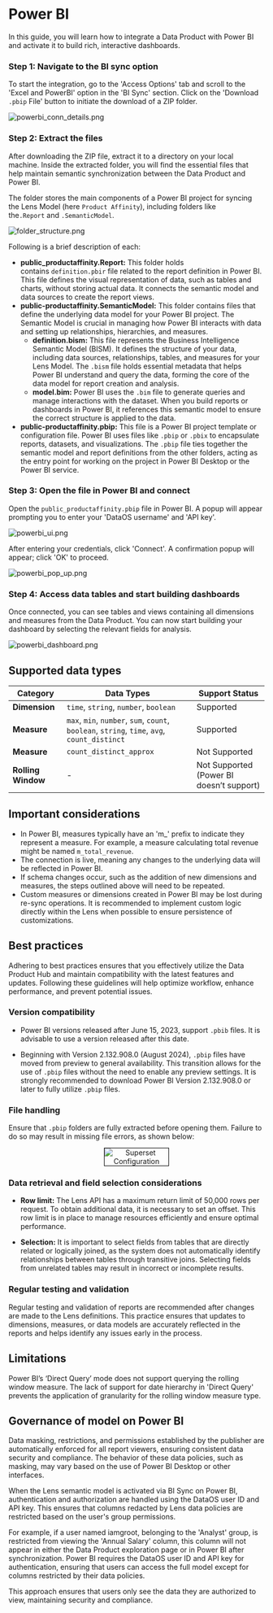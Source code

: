 # Power BI

In this guide, you will learn how to integrate a Data Product with Power BI and activate it to build rich, interactive dashboards.

### **Step 1: Navigate to the BI sync option**
    
To start the integration, go to the 'Access Options' tab and scroll to the 'Excel and PowerBI' option in the 'BI Sync' section. Click on the 'Download `.pbip` File' button to initiate the download of a ZIP folder.
    
![powerbi_conn_details.png](/learn/dp_consumer_learn_track/integrate_bi_tools/powerbi/powerbi_conn_details.png)
    
### **Step 2: Extract the files**
    
After downloading the ZIP file, extract it to a directory on your local machine. Inside the extracted folder, you will find the essential files that help maintain semantic synchronization between the Data Product and Power BI.
    
The folder stores the main components of a Power BI project for syncing the Lens Model (here `Product Affinity`), including folders like the`.Report` and `.SemanticModel`. 
    
![folder_structure.png](/learn/dp_consumer_learn_track/integrate_bi_tools/powerbi/folder_structure.png)
    
Following is a brief description of each:
    
- **public_productaffinity.Report:** This folder holds contains `definition.pbir` file related to the report definition in Power BI. This file defines the visual representation of data, such as tables and charts, without storing actual data. It connects the semantic model and data sources to create the report views.
- **public-productaffinity.SemanticModel:** This folder contains files that define the underlying data model for your Power BI project. The Semantic Model is crucial in managing how Power BI interacts with data and setting up relationships, hierarchies, and measures.
    - **definition.bism:** This file represents the Business Intelligence Semantic Model (BISM). It defines the structure of your data, including data sources, relationships, tables, and measures for your Lens Model. The `.bism` file holds essential metadata that helps Power BI understand and query the data, forming the core of the data model for report creation and analysis.
    - **model.bim:** Power BI uses the `.bim` file to generate queries and manage interactions with the dataset. When you build reports or dashboards in Power BI, it references this semantic model to ensure the correct structure is applied to the data.
- **public-productaffinity.pbip:** This file is a Power BI project template or configuration file. Power BI uses files like `.pbip` or `.pbix` to encapsulate reports, datasets, and visualizations. The `.pbip` file ties together the semantic model and report definitions from the other folders, acting as the entry point for working on the project in Power BI Desktop or the Power BI service.

### **Step 3: Open the file in Power BI and connect**

Open the `public_productaffinity.pbip` file in Power BI. A popup will appear prompting you to enter your 'DataOS username' and 'API key'.

![powerbi_ui.png](/learn/dp_consumer_learn_track/integrate_bi_tools/powerbi/powerbi_ui.png)

After entering your credentials, click 'Connect'. A confirmation popup will appear; click 'OK' to proceed.

![powerbi_pop_up.png](/learn/dp_consumer_learn_track/integrate_bi_tools/powerbi/powerbi_pop_up.png)

### **Step 4: Access data tables and start building dashboards**

Once connected, you can see tables and views containing all dimensions and measures from the Data Product. You can now start building your dashboard by selecting the relevant fields for analysis.

![powerbi_dashboard.png](/learn/dp_consumer_learn_track/integrate_bi_tools/powerbi/powerbi_dashboard.png)


<!-- ## Using PowerBI Service Account

To publish the created report to the Power BI service account for sharing and collaboration follow the below steps:

### **Step 1: Publish the report to Power BI Service**

In the PowerBI, click 'Publish'. This action will push the report to your online Power BI service account, making it available for access in the Power BI workspace. Choose the required workspace.

<aside class="callout">
💡 This step requires a valid Power BI service account, as the report will be published to the online service.

</aside>

![powerbi_publish.png](/learn/dp_consumer_learn_track/integrate_bi_tools/powerbi/excel/powerbi_publish.png)

### **Step 2: Confirm publishing in the chosen workspace**

The image below shows the power BI is publishing the report in the chosen workspace.

![powerbi_publishing.png](/learn/dp_consumer_learn_track/integrate_bi_tools/powerbi/excel/powerbi_publishing.png)

### **Step 3: Navigate to your workspace**

Once published, go to your 'workspace' where the report has been saved. Here it is Demo Testing.

![powerrbi_workspace.png](/learn/dp_consumer_learn_track/integrate_bi_tools/powerbi/excel/powerrbi_workspace.png)

Click on the connected semantic model below the workspace with the name `cross-sell-affinity`.

![powerbi_settings.png](/learn/dp_consumer_learn_track/integrate_bi_tools/powerbi/excel/powerbi_settings.png)

### **Step 4: Locate and access report settings**

Scroll down to the 'Gateway and Cloud Connections' section. Toggle the switch to 'enable the gateway connection'. Click on the 'Add to Gateway' button to initiate the connection process.

![powerbi_gateway.png](/learn/dp_consumer_learn_track/integrate_bi_tools/powerbi/excel/powerbi_gateway.png)

### **Step 5: Enable gateway connection**

After clicking the 'Add to Gateway' button, you'll be prompted to enter the necessary 'connection details' for the data source. Once you’ve entered the required connection information, finalize the connection setup.

![powerbi_gateway_connection.png](/learn/dp_consumer_learn_track/integrate_bi_tools/powerbi/excel/powerbi_gateway_connection.png)

### **Step 7: Confirm successful connection**

After successfully connecting,you will be mapped to the semantic model as shown in the image below:

![powerbi_gateway_conn1.png](/learn/dp_consumer_learn_track/integrate_bi_tools/powerbi/excel/powerbi_gateway_conn1.png)

### **Step 8: Access the semantic model**

After successfully connecting, you will be able to access the dashboard. 

![powerbi_chart.png](/learn/dp_consumer_learn_track/integrate_bi_tools/powerbi/excel/powerbi_chart.png)
 -->

<!-- <aside class="callout">
🗣️ Power BI also provides the functionality to interact with the downloaded file in Excel.

</aside> -->

## Supported data types

| **Category**   | **Data Types**                                                                  | **Support Status**                       |
|----------------|---------------------------------------------------------------------------------|------------------------------------------|
| **Dimension**  | `time`, `string`, `number`, `boolean`                                                   | Supported                                |
| **Measure**    | `max`, `min`, `number`, `sum`, `count`, `boolean`, `string`, `time`, `avg`, `count_distinct`         | Supported                                |
| **Measure**    | `count_distinct_approx`                                                           | Not Supported                            |
| **Rolling Window** | -                                                                           | Not Supported (Power BI doesn’t support) |

## Important considerations

- In Power BI, measures typically have an 'm_' prefix to indicate they represent a measure. For example, a measure calculating total revenue might be named `m_total_revenue`.
- The connection is live, meaning any changes to the underlying data will be reflected in Power BI.
- If schema changes occur, such as the addition of new dimensions and measures, the steps outlined above will need to be repeated.
- Custom measures or dimensions created in Power BI may be lost during re-sync operations. It is recommended to implement custom logic directly within the Lens when possible to ensure persistence of customizations.

## Best practices

Adhering to best practices ensures that you effectively utilize the Data Product Hub and maintain compatibility with the latest features and updates. Following these guidelines will help optimize workflow, enhance performance, and prevent potential issues.

### **Version compatibility**

- Power BI versions released after June 15, 2023, support `.pbib` files. It is advisable to use a version released after this date.

- Beginning with Version 2.132.908.0 (August 2024), `.pbip` files have moved from preview to general availability. This transition allows for the use of `.pbip` files without the need to enable any preview settings. It is strongly recommended to download Power BI Version 2.132.908.0 or later to fully utilize `.pbip` files. 

<!-- 
In earlier versions, enabling a preview feature was necessary, but this is no longer required in the latest version. -->

### **File handling**

Ensure that `.pbip` folders are fully extracted before opening them. Failure to do so may result in missing file errors, as shown below:

<div style="text-align: center;">
    <img src="/resources/lens/bi_integration/image.png" alt="Superset Configuration" style="max-width: 25%; height: auto; border: 1px solid #000;">
</div>

### **Data retrieval and field selection considerations**

- **Row limit:** The Lens API has a maximum return limit of 50,000 rows per request. To obtain additional data, it is necessary to set an offset. This row limit is in place to manage resources efficiently and ensure optimal performance.

- **Selection:** It is important to select fields from tables that are directly related or logically joined, as the system does not automatically identify relationships between tables through transitive joins. Selecting fields from unrelated tables may result in incorrect or incomplete results.

### **Regular testing and validation**

Regular testing and validation of reports are recommended after changes are made to the Lens definitions. This practice ensures that updates to dimensions, measures, or data models are accurately reflected in the reports and helps identify any issues early in the process.

## Limitations

Power BI’s ‘Direct Query’ mode does not support querying the rolling window measure. The lack of support for date hierarchy in 'Direct Query' prevents the application of granularity for the rolling window measure type.

## Governance of model on Power BI

Data masking, restrictions, and permissions established by the publisher are automatically enforced for all report viewers, ensuring consistent data security and compliance. The behavior of these data policies, such as masking, may vary based on the use of Power BI Desktop or other interfaces.

When the Lens semantic model is activated via BI Sync on Power BI, authentication and authorization are handled using the DataOS user ID and API key. This ensures that columns redacted by Lens data policies are restricted based on the user's group permissions.

For example, if a user named iamgroot, belonging to the 'Analyst' group, is restricted from viewing the 'Annual Salary' column, this column will not appear in either the Data Product exploration page or in Power BI after synchronization. Power BI requires the DataOS user ID and API key for authentication, ensuring that users can access the full model except for columns restricted by their data policies.

This approach ensures that users only see the data they are authorized to view, maintaining security and compliance.

<!-- 
## Excel via PowerBI

Follow the below link to analyze in Excel via PowerBI.

[Excel via Power BI](/learn/dp_consumer_learn_track/integrate_bi_tools/powerbi/excel/)

 -->
